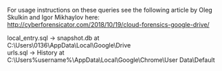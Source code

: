 For usage instructions on these queries see the following article by Oleg Skulkin and Igor Mikhaylov here:  
http://cyberforensicator.com/2018/10/19/cloud-forensics-google-drive/  

local_entry.sql -> snapshot.db at C:\Users\0136\AppData\Local\Google\Drive  
urls.sql -> History at C:\Users\%username%\AppData\Local\Google\Chrome\User Data\Default
